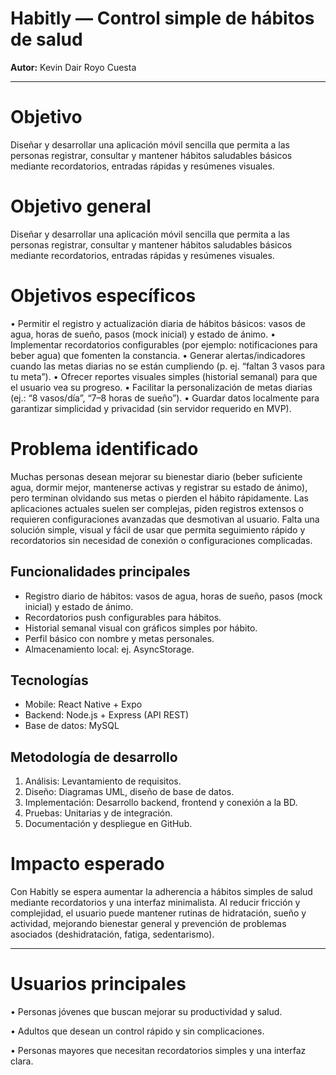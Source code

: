 

# Habitly — Control simple de hábitos de salud



**Autor:** Kevin Dair Royo Cuesta

---


# Objetivo
Diseñar y desarrollar una aplicación móvil sencilla que permita a las personas registrar, consultar y mantener hábitos saludables básicos mediante recordatorios, entradas rápidas y resúmenes visuales.


# Objetivo general
Diseñar y desarrollar una aplicación móvil sencilla que permita a las personas registrar, consultar y mantener hábitos saludables básicos mediante recordatorios, entradas rápidas y resúmenes visuales.



# Objetivos específicos
•	Permitir el registro y actualización diaria de hábitos básicos: vasos de agua, horas de sueño, pasos (mock inicial) y estado de ánimo.
•	Implementar recordatorios configurables (por ejemplo: notificaciones para beber agua) que fomenten la constancia.
•	Generar alertas/indicadores cuando las metas diarias no se están cumpliendo (p. ej. “faltan 3 vasos para tu meta”).
•	Ofrecer reportes visuales simples (historial semanal) para que el usuario vea su progreso.
•	Facilitar la personalización de metas diarias (ej.: “8 vasos/día”, “7–8 horas de sueño”).
•	Guardar datos localmente para garantizar simplicidad y privacidad (sin servidor requerido en MVP).


# Problema identificado 
Muchas personas desean mejorar su bienestar diario (beber suficiente agua, dormir mejor, mantenerse activas y registrar su estado de ánimo), pero terminan olvidando sus metas o pierden el hábito rápidamente. Las aplicaciones actuales suelen ser complejas, piden registros extensos o requieren configuraciones avanzadas que desmotivan al usuario. Falta una solución simple, visual y fácil de usar que permita seguimiento rápido y recordatorios sin necesidad de conexión o configuraciones complicadas.




## Funcionalidades principales
- Registro diario de hábitos: vasos de agua, horas de sueño, pasos (mock inicial) y estado de ánimo.  
- Recordatorios push configurables para hábitos.  
- Historial semanal visual con gráficos simples por hábito.  
- Perfil básico con nombre y metas personales.  
- Almacenamiento local: ej. AsyncStorage.



## Tecnologías
- Mobile: React Native + Expo  
- Backend: Node.js + Express (API REST)  
- Base de datos: MySQL  



## Metodología de desarrollo
1. Análisis: Levantamiento de requisitos.  
2. Diseño: Diagramas UML, diseño de base de datos.  
3. Implementación: Desarrollo backend, frontend y conexión a la BD.  
4. Pruebas: Unitarias y de integración.  
5. Documentación y despliegue en GitHub.



# Impacto esperado
Con Habitly se espera aumentar la adherencia a hábitos simples de salud mediante recordatorios y una interfaz minimalista. Al reducir fricción y complejidad, el usuario puede mantener rutinas de hidratación, sueño y actividad, mejorando bienestar general y prevención de problemas asociados (deshidratación, fatiga, sedentarismo).

---

# Usuarios principales

•	Personas jóvenes que buscan mejorar su productividad y salud.

•	Adultos que desean un control rápido y sin complicaciones.

•	Personas mayores que necesitan recordatorios simples y una interfaz clara.




